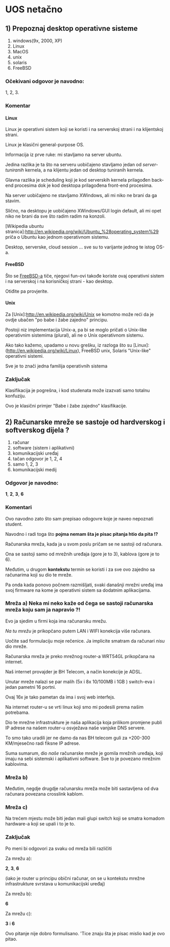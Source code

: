 # UOS netačno

## 1) Prepoznaj desktop operativne sisteme

1. windows(9x, 2000, XP)
2. Linux
3. MacOS
4. unix
5. solaris
6. FreeBSD

### Očekivani odgovor je navodno:

1, 2, 3.


### Komentar

#### Linux 

Linux je operativni sistem koji se koristi i na serverskoj strani i na klijentskoj strani.

Linux je klasični general-purpose OS.

Informacija iz prve ruke: mi stavljamo na server ubuntu. 

Jedina razlika je ta što na serveru uobičajeno stavljamo jedan od *server-tuniranih* kernela, 
a na klijentu jedan od desktop tuniranih kernela.

Glavna razlika je scheduling koji je kod serverskih kernela prilagođen back-end procesima dok je kod desktopa prilagođena front-end procesima.

Na server uobičajeno ne stavljamo XWindows, ali mi niko ne brani da ga stavim.

Slično, na desktopu je uobičajeno XWindows/GUI login default, ali mi opet niko ne brani da sve što radim radim na konzoli.

[Wikipedia ubuntu stranica]:http://en.wikipedia.org/wiki/Ubuntu_%28operating_system%29 priča o Ubuntu kao jednom operativnom sistemu.

Desktop, serverske, cloud session ... sve su to varijante jednog te istog OS-a.

#### FreeBSD

Što se [FreeBSD-a](http://en.wikipedia.org/wiki/FreeBSD) tiče, njegovi fun-ovi takođe koriste ovaj operativni sistem i na serverskoj i na korisničkoj strani - kao desktop.

Otiđite pa provjerite.

#### Unix

Za [Unix]:http://en.wikipedia.org/wiki/Unix se komotno može reći da je ovdje ubačen "po babe i žabe zajedno" principu.

Postoji niz implementacija Unix-a, pa bi se moglo pričati o Unix-like operativnim sistemima (plural), ali ne o Unix operativnom sistemu.

Ako tako kažemo, upadamo u novu grešku, iz razloga što su [Linux]:(http://en.wikipedia.org/wiki/Linux), FreeBSD unix, Solaris "Unix-like" operativni sistemi.

Sve je to znači jedna familija operativnih sistema


### Zaključak

Klasifikacija je pogrešna, i kod studenata može izazvati samo totalnu konfuziju.

Ovo je klasični primjer "Babe i žabe zajedno" klasifikacije.

## 2) Računarske mreže se sastoje od hardverskog i softverskog dijela ?

1. računar
2. software (sistem i aplikativni)
3. komunikacijski uređaj
4. tačan odgovor je 1, 2, 4
5. samo 1, 2, 3
6. komunikacijski medij


### Odgovor je navodno:

**1**, **2**, **3**, **6**

### Komentari

Ovo navodno zato što sam prepisao odogovre koje je naveo nepoznati student.

Navodno i radi toga što **pojma nemam šta je pisac pitanja htio da pita !?**

Računarska mreža, kada ja u svom poslu pričam se ne sastoji od računara.

Ona se sastoji samo od mrežnih uređaja (gore je to 3), kablova (gore je to 6).

Međutim, u drugom **kontekstu** termin se koristi i za sve ovo zajedno sa računarima koji su dio te mreže.

Pa onda kada ponovo počnem razmišljati, svaki današnji mrežni uređaj ima svoj firmware na kome je operativni sistem sa dodatnim aplikacijama.

### Mreža a) Neka mi neko kaže od čega se sastoji računarska mreža koju sam ja napravio ?!

Evo ja sjedim u firmi koja ima računarsku mrežu.

*Na tu mrežu* je prikopčano putem LAN i WIFI konekcija više računara. 

Uočite sad formulaciju moje rečenice. Ja implicite smatram da računari *nisu* dio mreže.

Računarska mreža je preko mrežnog router-a WRT54GL prikopčana na internet.

Naš internet provajder je BH Telecom, a način konekcije je ADSL.

Unutar mreže nalazi se par malih (5x i 8x  10/100MB i 1GB ) switch-eva i jedan pametni 16 portni.

Ovaj 16x je tako pametan da ima i svoj web interfejs. 

Na internet router-u se vrti linux koji smo mi podesili prema našim potrebama. 

Dio te mrežne infrastrukture je naša aplikacija koja prilikom promjene publi IP adrese na našem router-u osvježava naše vanjske DNS servere.

To smo tako uradili jer ne damo da nas BH telecom guli za +200-300 KM/mjesečno radi fiksne IP adrese.

Suma sumarum, dio *naše* računarske mreže je gomila mrežnih uređaja, koji imaju na sebi sistemski i aplikativni software. Sve to je povezano mrežnim kablovima.

### Mreža b)

Međutim, negdje drugdje računarsku mreža može biti sastavljena od dva računara povezana crosslink kablom.

### Mreža c)

Na trećem mjestu može biti jedan mali glupi switch koji se smatra komadom hardware-a koji se upali i to je to.

### Zaključak

Po meni bi odgovori za svaku od mreža bili različiti

Za mrežu a):

**2**, **3**, **6** 

(iako je router u principu obični računar, on se u kontekstu mrežne infrastrukture svrstava u komunikacijski uređaj)


Za mrežu b):

**6**

Za mrežu c):

**3** i **6**

Ovo pitanje nije dobro formulisano. 'Tice znaju šta je pisac mislio kad je ovo pitao.






